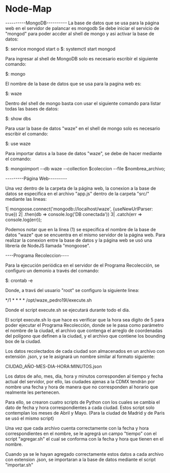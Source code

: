 # Node-Map
----------MongoDB----------
La base de datos que se usa para la página web en el servidor de palancar es mongodb
Se debe iniciar el servicio de "mongod" para poder accder al shell de mongo y asi activar la base de datos:

$: service mongod start
	o
$: systemctl start mongod

Para ingresar al shell de MongoDB solo es necesario escribir el siguiente comando:

$: mongo

El nombre de la base de datos que se usa para la pagina web es:

$: waze

Dentro del shell de mongo basta con usar el siguiente comando para listar todas las bases de datos:

$: show dbs

Para usar la base de datos "waze" en el shell de mongo solo es necesario escribir el comando:

$: use waze

Para importar datos a la base de datos "waze", se debe de hacer mediante el comando:

$: mongoimport --db waze --collection $coleccion --file $nombrea_archivo;

---------Página Web---------

Una vez dentro de la carpeta de la página web, la conexion a la base de datos se especifica en el archivo "app.js" dentro de la carpeta "src/" mediante las lineas:

1| mongoose.connect('mongodb://localhost/waze', {useNewUrlParser: true})
2| .then(db => console.log('DB conectada'))
3| .catch(err => console.log(err));

Podemos notar que en la línea (1) se especifica el nombre de la base de datos "waze" que se encuentra en el mismo servidor de la página web.
Para realizar la conexion entre la base de datos y la página web se usó una librería de NodeJS llamada "mongoose".

----Programa Recoleccion----

Para la ejecución periódica en el servidor de el Programa Recolección, se configuro un demonio a través del comando:

$: crontab -e

Donde, a travś del usuario "root" se configuro la siguiente linea:

*/1 * * * * /opt/waze_pedro19I/execute.sh

Donde el script execute.sh se ejecutará durante todo el día.

El script execute.sh lo que hace es verificar que la hora sea digito de 5 para poder ejecutar el Programa Recolección, donde se le pasa como parámetro el nombre de la ciudad, el archivo que contenga el arreglo de coordenadas del polígono que definen a la ciudad, y el archivo que contiene los bounding box de la ciudad.

Los datos recolectados de cada ciudad son almacenados en un archivo con extensión .json, y se le asignará un nombre similar al formato siguiente:

CIUDAD_AÑO-MES-DIA-HORA:MINUTOS.json

Los datos de año, mes, día, hora y minutos corresponden al tiempo y fecha actual del servidor, por ello, las ciudades ajenas a la CDMX tendrán por nombre una fecha y hora de manera que no corresponden al horario que realmente les pertenecen.

Para ello, se crearon cuatro scripts de Python con los cuales se cambia el dato de fecha y hora correspondientes a cada ciudad. Estos script solo contemplan los meses de Abril y Mayo. (Para la ciudad de Madrid y de Paris se usó el mismo script)

Una vez que cada archivo cuenta correctamente con la fecha y hora correspondientes en el nombre, se le agregrá un campo "tiempo" con el script "agregar.sh" el cual se conforma con la fecha y hora que tienen en el nombre.

Cuando ya se le hayan agregado correctamente estos datos a cada archivo con extension .json, se importaran a la base de datos mediante el script "importar.sh"
